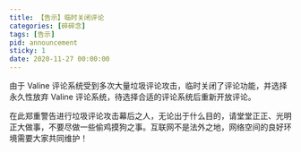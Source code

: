 ```yaml
---
title: 【告示】临时关闭评论
categories: [碎碎念]
tags: [告示]
pid: announcement
sticky: 1
date: 2020-11-27 00:00:00
---
```


由于 Valine 评论系统受到多次大量垃圾评论攻击，临时关闭了评论功能，并选择永久性放弃 Valine 评论系统，待选择合适的评论系统后重新开放评论。

在此郑重警告进行垃圾评论攻击幕后之人，无论出于什么目的，请堂堂正正、光明正大做事，不要尽做一些偷鸡摸狗之事。互联网不是法外之地，网络空间的良好环境需要大家共同维护！